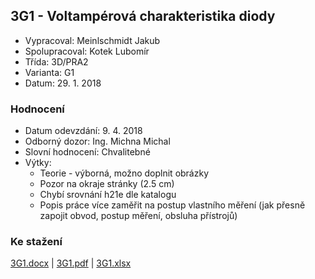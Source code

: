 ## 3G1 - Voltampérová charakteristika diody
 - Vypracoval: Meinlschmidt Jakub
 - Spolupracoval: Kotek Lubomír
 - Třída: 3D/PRA2
 - Varianta: G1
 - Datum: 29. 1. 2018

### Hodnocení
 - Datum odevzdání: 9. 4. 2018
 - Odborný dozor: Ing. Michna Michal
 - Slovní hodnocení: Chvalitebné
 - Výtky:
     - Teorie - výborná, možno doplnit obrázky
     - Pozor na okraje stránky (2.5 cm)
     - Chybí srovnání h21e dle katalogu
     - Popis práce více zaměřit na postup vlastního měření (jak přesně zapojit obvod, postup měření, obsluha přístrojů)
     
### Ke stažení
[3G1.docx](https://github.com/jmeinlschmidt/mereni-sps-cl/blob/master/3G/3G1/3G1.docx) | [3G1.pdf](https://github.com/jmeinlschmidt/mereni-sps-cl/blob/master/3G/3G1/3G1.pdf) | [3G1.xlsx](https://github.com/jmeinlschmidt/mereni-sps-cl/blob/master/3G/3G1/3G1.xlsx)
